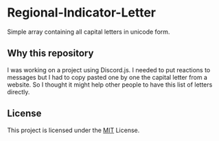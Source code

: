 # Regional-Indicator-Letter

Simple array containing all capital letters in unicode form.

## Why this repository

I was working on a project using Discord.js. I needed to put reactions to messages but I had to copy pasted one by one the capital letter from a website. So I thought it might help other people to have this list of letters directly.

## License

This project is licensed under the [MIT](LICENSE) License.
